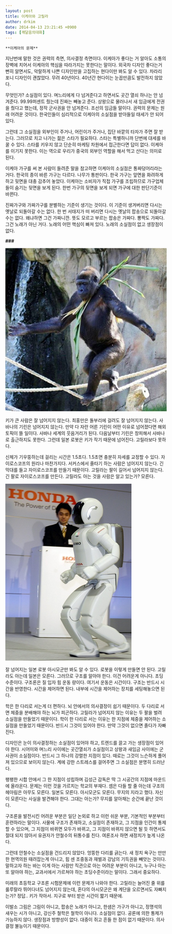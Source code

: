 ```yaml
---
layout: post
title: 이케아와 고릴라
author: drkim
date: 2014-04-13 23:21:45 +0900
tags: [깨달음의대화]
---
```

 

    **이케아의 문제**

  


지난번에 말한 것은 권력의 측면, 의사결정 측면이다. 이케아가 좋다는 거 알아도 소통의 장벽에 치어서 이케아의 핵심을 따라가지는 못한다는 말이다. 외국차 디자인 좋다는거 뻔히 알면서도, 악랄하게 나쁜 디자인만을 고집하는 현다이만 봐도 알 수 있다. 차라리 포니 디자인이 괜찮았다. 무려 40년이다. 40년간 현다이는 눈꼽만큼도 발전하지 않았다. 

  


무엇인가? 소실점이 있다. 며느리에게 다 넘겨준다고 하면서도 곳간 열쇠 하나는 안 넘겨준다. 99.99퍼센트 줬는데 진짜는 빼놓고 준다. 상왕으로 물러나서 새 임금에게 전권을 줬다고 했는데, 정작 군사권을 안 넘겨준다. 조선의 임금들 말이다. 권력의 문제는 원래 어려운 것이다. 한국인들이 심리적으로 이케아의 소실점을 받아들일 태세가 안 되어 있다. 

  


그런데 그 소실점을 외부인이 주거나, 어린이가 주거나, 집단 바깥의 타자가 주면 잘 받는다. 그러므로 치고 나가는 젊은 스타가 필요하다. 스타는 특별하니까 단번에 대세를 바꿀 수 있다. 스타를 키우지 않고 단순히 마케팅 차원에서 접근한다면 답이 없다. 이케아를 이기지 못한다. 이는 역으로 우리가 중국의 외부인 역할을 해서 먹고 산다는 의미로 된다. 

  


이케아 가구를 써 본 사람이 들려준 말을 참고하면 이케아의 소실점은 통짜덩어리라는 거다. 한국의 종이 바른 가구는 다르다. 나무가 통판이다. 한국 가구는 앞면을 화려하게 하고 뒷면을 대충 감추어 놓았다. 이케아는 소비자가 직접 가구를 조립하므로 가구업체들이 숨기는 뒷면을 보게 된다. 한번 가구의 뒷면을 보게 되면 가구에 대한 판단기준이 바뀐다. 

  


진짜가구와 가짜가구를 분별하는 기준이 생기는 것이다. 이 기준이 생겨버리면 다시는 옛날로 되돌아갈 수는 없다. 한 번 서태지가 떠 버리면 다시는 옛날의 팝송으로 되돌아갈 수는 없다. 왜냐하면 그건 가짜니깐. 뜻도 모르고 부르는 팝송은 가짜다. 뽕짝도 가짜다. 그건 노래가 아닌 거다. 노래의 어떤 핵심이 빠져 있다. 노래의 소실점이 없고 생장점이 없다. 

  


**\###**

  



![](/files/attach/images/198/160/463/13.jpg) 

  


키가 큰 사람은 잘 넘어지지 않는다. 최홍만은 돌부리에 걸려도 잘 넘어지지 않는다. 사바나의 기린은 넘어지지 않는다. 만약 다 자란 어른 기린이 어떤 이유로 넘어졌다면 해외토픽이 뜰 일이다. 사바나 세계의 웃음거리가 된다. 다음날부터 기린은 창피해서 사바나로 출근하지도 못한다. 그런데 일본 로봇은 키가 작기 때문에 넘어진다. 고릴라보다 못하다.

  


신체가 기우뚱하는데 걸리는 시간은 1.5초다. 1.5초면 충분히 자세를 교정할 수 있다. 자이로스코프의 원리나 마찬가지다. 서커스에서 줄타기 하는 사람은 넘어지지 않는다. 긴 막대를 들고 자이로스코프를 만들기 때문이다. 고릴라는 팔이 길어서 넘어지지 않는다. 긴 팔로 자이로스코프를 만든다. 고릴라도 아는 것을 사람은 알고 있는가? 모른다. 

  




![](/files/attach/images/198/160/463/yKEPkFlD.jpg) 

  


잘 넘어지는 일본 로봇 아시모군만 봐도 알 수 있다. 로봇을 이렇게 만들면 안 된다. 고릴라도 아는데 일본은 모른다. 그러므로 구조를 알아야 한다. 이건 어려운게 아니다. 초딩수준이다. 구조론은 질 입자 힘 운동 량이다. 여기서 운동은 시간이다. 구조는 반드시 시간을 반영한다. 시간을 제어하면 된다. 내부에 시간을 제어하는 장치를 세팅해놓으면 된다. 

  


학은 한 다리로 서는게 더 편하다. 뇌 안에서의 의사결정이 쉽기 때문이다. 두 다리로 서면 체중을 분배해야 하는 뇌가 피곤하다. 고릴라가 넘어지지 않는 이유는 두 팔을 벌려 소실점을 만들었기 때문이다. 학이 한 다리로 서는 이유는 한 지점에 체중을 제어하는 소실점을 만들었기 때문이다. 반드시 그것이 있어야 한다. 만약 그것이 없으면 졸다가 자빠진다. 

  


디자인은 눈이 의사결정하는 소실점이 있어야 하고, 트렌드를 끌고 가는 생장점이 있어야 한다. 시어미와 며느리 사이에는 곳간열쇠가 소실점이고 상왕과 새임금 사이에는 군사권이 소실점이다. 반드시 그 하나의 강렬한 지점이 있다. 때로는 그것이 느슨하게 풀어져 있으므로 보이지 않는다. 계에 강한 스트레스를 걸어주면 그 소실점은 분명히 드러난다. 

  


팽팽한 시합 안에서 그 한 지점이 성립하며 김성근 감독은 딱 그 시공간의 지점에 마운드에 올라온다. 문제는 이런 것을 가르치는 학교의 부재다. 셈은 다들 할 줄 아는데 구조의 헤아림은 아무도 모른다. 일본도 모른다. 아시모군도 모른다. 무지의 지라고 했다. 자신이 모른다는 사실을 발견해야 한다. 그대는 아는가? 무지를 알아채는 순간에 끝난 것이다. 

  


구조론을 발전시킨 어려운 부분은 일단 논외로 하고 이런 쉬운 부분, 기본적인 부분부터 훈련하라는 말이다. 사물에 구조가 존재하고, 소실점이 존재하고, 그 지점을 인간이 통제할 수 있으며, 그 지점이 바뀌면 모두가 바뀌고, 그 지점이 바뀌지 않으면 될 듯 하면서도 절대 되지 않아서 유권자가 안철수의 뒤통수를 친다. 여론조사 하면 새정치가 높게 나온다. 

  


그런데 안철수는 소실점을 건드리지 않았다. 엉뚱한 다리를 긁는다. 새 정치 욕구는 만만한 현역의원 때려잡는게 아니고, 힘 센 조중동과 재벌과 강남의 기득권을 빼앗는 것이다. 말하고자 하는 바는 이게 아는 사람만 직관으로 아는 어려운 부분이 아니고, 누구나 아는 또 알아야 하는, 교과서에서 가르쳐야 하는 초딩수준이라는 말이다. 그래서 중요하다.

  


미래의 초등학교 구조론 시험문제에 이런 문제가 나와야 한다. 고릴라는 늘어진 줄 위를 룰루랄라 뛰어다녀도 넘어지지 않는데, 혼다의 아시모군은 왜 계단을 오르면서도 자빠지는가? 정답.. 키가 작아서. 지구로 부터 받은 시간이 짧기 때문에.

  


이발소 그림은 그림이 아니고, 팝송은 노래가 아니고, 한샘은 가구가 아니고, 정명석의 새우는 시가 아니고, 강신주 철학은 철학이 아니다. 소실점이 없다. 공론에 의한 통제가 가능하지 않다. 생장점과 방향성이 없다. 대중이 쥐고 흔들 한 점이 없기 때문이다. 의사결정 불능이기 때문이다.